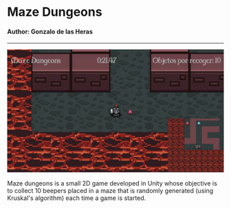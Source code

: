 # Maze Dungeons 
#### Author: Gonzalo de las Heras
<hr>

![](img/cover.png)

Maze dungeons is a small 2D game developed in Unity whose objective is to collect 10 beepers placed in a maze that is randomly generated (using Kruskal's algorithm) each time a game is started. 